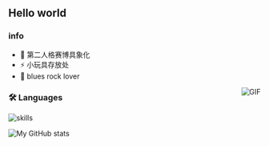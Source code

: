 ## Hello world

### info
- 🦊  第二人格赛博具象化
- ⚡  小玩具存放处
- 🎸  blues rock lover


<img align="right" alt="GIF" src="https://raw.githubusercontent.com/JoeyBling/JoeyBling/master/pic/pusheencode.gif" />

### 🛠 Languages

![skills](https://skillicons.dev/icons?i=python,c,go,c++,html,JavaScript,java,vue)





![My GitHub stats](https://github-readme-stats.vercel.app/api?username=shiroiokami&theme=omni&show_icons=true)
